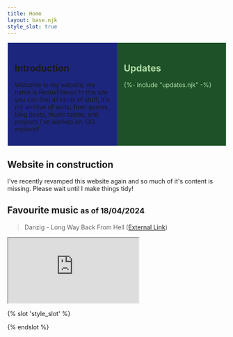 ```yaml
---
title: Home
layout: base.njk
style_slot: true
---
```


<div class="hero">
<section class="hero-intro">
<h2>Introduction</h2>
<p>Welcome to my website, my name is ReduxFlakes! In this site you can find all kinds of stuff, it's my archive of sorts, from games, blog posts, music tastes, and projects I've worked on. GO explore!!</p>
</section>
<section class="hero-updates">
<h2>Updates</h2>
{%- include "updates.njk" -%}
</section>
</div>

<article>

## Website in construction

I've recently revamped this website again and so much of it's content is missing. Please wait until I make things tidy!

## Favourite music <small>as of 18/04/2024</small>

> Danzig - Long Way Back From Hell ([External Link](https://redirect.invidious.io/watch?v=PkoFImDpx_M"))

<div class="video-embed-wrapper">
  <iframe
      src="https://invidio.us/embed/PkoFImDpx_M"
      class="video-embed"
      title="Invidious YT video player"
      allow="autoplay;encrypted-media;web-share"
      allowfullscreen
    ></iframe>
</div>
</article>

{% slot 'style_slot' %}

<style>
.hero {
  display: grid;
  grid-template-columns: repeat(2, 1fr);
  border: 1px solid white;
  margin-bottom: 1em;
}

.hero section {
  padding: 1rem;
}
.hero-intro {
background: #1D267D;
}
.hero-updates {
  color: #afdba7;
  background: #1E5128;
  max-height: 257.44px;
  overflow: auto;
}

ul.updates-list {
  display: block;
  margin-top: 1em;
  margin-left: 1.25rem;
}
.updates-list li::marker {
  content: '➤ ';
  font-size: 1em;
}
</style>

{% endslot %}
